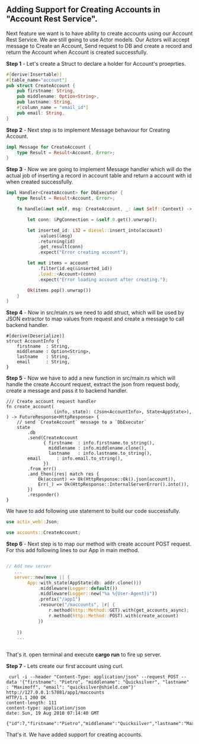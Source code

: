 ## Adding Support for Creating Accounts in "Account Rest Service".

Next feature we want is to have ability to create accounts using our Account Rest Service. We are still going to use Actor models. Our Actors will accept message to Create an Account, Send request to DB and create a record and return the Account when Account is created successfully.

**Step 1** - Let's create a Struct to declare a holder for Account's proeprties.

```rust
#[derive(Insertable)]
#[table_name="account"]
pub struct CreateAccount {
    pub firstname: String,
    pub middlename: Option<String>,
    pub lastname: String,
    #[column_name = "email_id"]
    pub email: String,
}
```

**Step 2** - Next step is to implement Message behaviour for Creating Account.

```rust
impl Message for CreateAccount {
    type Result = Result<Account, Error>;
}
```

**Step 3** - Now we are going to implement Message handler which will do the actual job of inserting a record in account table and return a account with id when created successfully.

```rust
impl Handler<CreateAccount> for DbExecutor {
    type Result = Result<Account, Error>;

    fn handle(&mut self, msg: CreateAccount, _: &mut Self::Context) -> Self::Result {

        let conn: &PgConnection = &self.0.get().unwrap();

        let inserted_id: i32 = diesel::insert_into(account)
            .values(&msg)
            .returning(id)
            .get_result(conn)
            .expect("Error creating account");

        let mut items = account
            .filter(id.eq(&inserted_id))
            .load::<Account>(conn)
            .expect("Error loading account after creating.");

        Ok(items.pop().unwrap())
    }
}
```

**Step 4** - Now in src/main.rs we need to add struct, which will be used by JSON extractor to map values from request and create a message to call backend handler.

```
#[derive(Deserialize)]
struct AccountInfo {
    firstname  : String,
    middlename : Option<String>,
    lastname   : String,
    email      : String,
}
```

**Step 5** - Now we have to add a new function in src/main.rs which will handle the create Account request, extract the json from request body, create a message and pass it to backend handler.

```
/// Create account request handler
fn create_account(
                  (info, state): (Json<AccountInfo>, State<AppState>),
) -> FutureResponse<HttpResponse> {
    // send `CreateAccount` message to a `DbExecutor`
    state
        .db
        .send(CreateAccount
              { firstname  : info.firstname.to_string(),
                middlename : info.middlename.clone(),
                lastname   : info.lastname.to_string(),
		email      : info.email.to_string(),
              })
        .from_err()
        .and_then(|res| match res {
            Ok(account) => Ok(HttpResponse::Ok().json(account)),
            Err(_) => Ok(HttpResponse::InternalServerError().into()),
        })
        .responder()
}
```

We have to add following use statement to build our code successfully.

```rust
use actix_web::Json;

use accounts::CreateAccount;
```

**Step 6** - Next step is to map our method with create account POST request. For this add following lines to our App in main method.

```rust

// Add new server
   ...
   server::new(move || {
        App::with_state(AppState{db: addr.clone()})
            .middleware(Logger::default())
            .middleware(Logger::new("%a %{User-Agent}i"))
            .prefix("/app1")    
            .resource("/maccounts", |r| {
                r.method(http::Method::GET).with(get_accounts_async);
                r.method(http::Method::POST).with(create_account)
            })
            
    })
    ...
    
 ```   

That's it. open terminal and execute **cargo run** to fire up server.

**Step 7** - Lets create our first account using curl.

```
 curl -i --header "Content-Type: application/json" --request POST --data '{"firstname": "Pietro", "middlename": "Quicksilver", "lastname" : "Maximoff", "email": "quicksilver@shield.com"}' http://127.0.0.1:57081/app1/maccounts
HTTP/1.1 200 OK
content-length: 111
content-type: application/json
date: Sun, 19 Aug 2018 07:14:40 GMT

{"id":7,"firstname":"Pietro","middlename":"Quicksilver","lastname":"Maximoff","email":"quicksilver@shield.com"}
```


That's it. We have added support for creating accounts.
